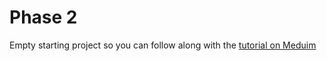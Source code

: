 # Phase 2

Empty starting project so you can follow along with the [tutorial on Meduim](https://medium.com/@dane.mackier/breaking-down-tiktoks-ui-using-flutter-8489fe4ad944)
